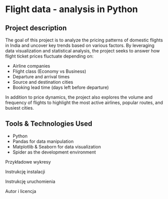 # Flight data - analysis in Python

## Project description
The goal of this project is to analyze the pricing patterns of domestic flights in India and uncover key trends based on various factors. By leveraging data visualization and statistical analysis, the project seeks to answer how flight ticket prices fluctuate depending on:
* Airline companies
* Flight class (Economy vs Business)
* Departure and arrival times
* Source and destination cities
* Booking lead time (days left before departure)

In addition to price dynamics, the project also explores the volume and frequency of flights to highlight the most active airlines, popular routes, and busiest cities.

## Tools & Technologies Used

* Python
* Pandas for data manipulation
* Matplotlib & Seaborn for data visualization
* Spider as the development environment
  
Przykładowe wykresy

Instrukcję instalacji

Instrukcję uruchomienia

Autor i licencja
